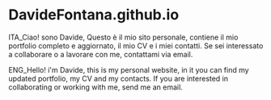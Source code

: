 # DavideFontana.github.io
ITA_Ciao! sono Davide, Questo è il mio sito personale, contiene il mio portfolio completo e aggiornato, il mio CV e i miei contatti.
Se sei interessato a collaborare o a lavorare con me, contattami via email.

ENG_Hello! i'm Davide, this is my personal website, in it you can find my updated portfolio, my CV and my contacts.
If you are interested in collaborating or working with me, send me an email.
